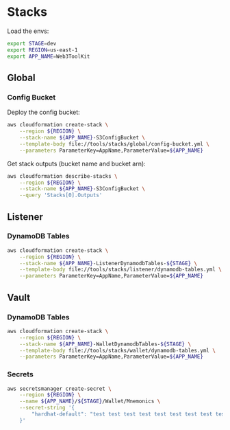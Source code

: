 # Stacks

Load the envs:

```bash
export STAGE=dev
export REGION=us-east-1
export APP_NAME=Web3ToolKit
```

## Global

### Config Bucket

Deploy the config bucket:

```bash
aws cloudformation create-stack \
    --region ${REGION} \
    --stack-name ${APP_NAME}-S3ConfigBucket \
    --template-body file://tools/stacks/global/config-bucket.yml \
    --parameters ParameterKey=AppName,ParameterValue=${APP_NAME}
```

Get stack outputs (bucket name and bucket arn):

```bash
aws cloudformation describe-stacks \
    --region ${REGION} \
    --stack-name ${APP_NAME}-S3ConfigBucket \
    --query 'Stacks[0].Outputs'
```

## Listener

### DynamoDB Tables

```bash
aws cloudformation create-stack \
    --region ${REGION} \
    --stack-name ${APP_NAME}-ListenerDynamodbTables-${STAGE} \
    --template-body file://tools/stacks/listener/dynamodb-tables.yml \
    --parameters ParameterKey=AppName,ParameterValue=${APP_NAME}
```

## Vault

### DynamoDB Tables

```bash
aws cloudformation create-stack \
    --region ${REGION} \
    --stack-name ${APP_NAME}-WalletDynamodbTables-${STAGE} \
    --template-body file://tools/stacks/wallet/dynamodb-tables.yml \
    --parameters ParameterKey=AppName,ParameterValue=${APP_NAME}
```

### Secrets

```bash
aws secretsmanager create-secret \
    --region ${REGION} \
    --name ${APP_NAME}/${STAGE}/Wallet/Mnemonics \
    --secret-string '{
        "hardhat-default": "test test test test test test test test test test test junk"
    }'
```